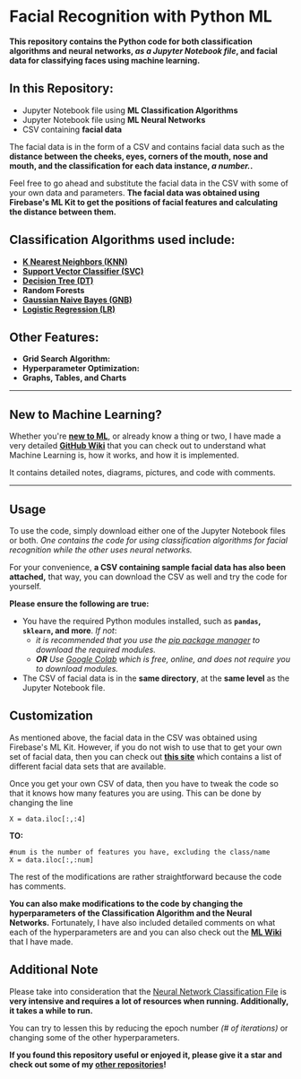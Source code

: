 # Facial Recognition with Python ML

**This repository contains the Python code for both classification algorithms and neural networks, *as a Jupyter Notebook file*, and facial data for classifying faces using machine learning.**

## In this Repository:
- Jupyter Notebook file using **ML Classification Algorithms**
- Jupyter Notebook file using **ML Neural Networks**
- CSV containing **facial data**

The facial data is in the form of a CSV and contains facial data such as the **distance between the cheeks, eyes, corners of the mouth, nose and mouth, and the classification for each data instance, *a number.*.**

Feel free to go ahead and substitute the facial data in the CSV with some of your own data and parameters. **The facial data was obtained using Firebase's ML Kit to get the positions of facial features and calculating the distance between them.**

## **Classification Algorithms** used include:
- [**K Nearest Neighbors (KNN)**](https://github.com/ishaanjav/Weka-ML-Face-Recognition/wiki/Common-ML-Algorithms#k-nearest-neighbors)
- [**Support Vector Classifier (SVC)**](https://github.com/ishaanjav/Weka-ML-Face-Recognition/wiki/Common-ML-Algorithms#support-vector-classifier-svc)
- [**Decision Tree (DT)**](https://github.com/ishaanjav/Weka-ML-Face-Recognition/wiki/Common-ML-Algorithms#decision-trees)
- **Random Forests**
- [**Gaussian Naive Bayes (GNB)**](https://github.com/ishaanjav/Weka-ML-Face-Recognition/wiki/Common-ML-Algorithms#naive-bayes)
- [**Logistic Regression (LR)**](https://github.com/ishaanjav/Weka-ML-Face-Recognition/wiki/Common-ML-Algorithms#logistic-regression)

## Other Features:
- **Grid Search Algorithm:**
- **Hyperparameter Optimization:**
- **Graphs, Tables, and Charts**

---
## New to Machine Learning?
Whether you're [**new to ML**](https://github.com/ishaanjav/Weka-ML-Face-Recognition/wiki/Machine-Learning-Introduction), or already know a thing or two, I have made a very detailed [**GitHub Wiki**](https://github.com/ishaanjav/Weka-ML-Face-Recognition/wiki) that you can check out to understand what Machine Learning is, how it works, and how it is implemented.

It contains detailed notes, diagrams, pictures, and code with comments.

---
## Usage
To use the code, simply download either one of the Jupyter Notebook files or both. *One contains the code for using classification algorithms for facial recognition while the other uses neural networks.*

For your convenience, **a CSV containing sample facial data has also been attached,** that way, you can download the CSV as well and try the code for yourself. 

**Please ensure the following are true:**
- You have the required Python modules installed, such as **`pandas`, `sklearn`, and more**. *If not*:
   - *it is recommended that you use the [pip package manager](https://pip.pypa.io/en/stable/installing/) to download the required modules.*
   - ***OR*** *Use [Google Colab](https://colab.research.google.com/notebooks/welcome.ipynb#recent=true) which is free, online, and does not require you to download modules.*
- The CSV of facial data is in the **same directory**, at the **same level** as the Jupyter Notebook file.

## Customization
As mentioned above, the facial data in the CSV was obtained using Firebase's ML Kit. However, if you do not wish to use that to get your own set of facial data, then you can check out [**this site**](http://www.face-rec.org/databases/) which contains a list of different facial data sets that are available.

Once you get your own CSV of data, then you have to tweak the code so that it knows how many features you are using. This can be done by changing the line

    X = data.iloc[:,:4]
**TO:**

    #num is the number of features you have, excluding the class/name
    X = data.iloc[:,:num]
    
The rest of the modifications are rather straightforward because the code has comments.

**You can also make modifications to the code by changing the hyperparameters of the Classification Algorithm and the Neural Networks.**
Fortunately, I have also included detailed comments on what each of the hyperparameters are and you can also check out the [**ML Wiki**](https://github.com/ishaanjav/Weka-ML-Face-Recognition/wiki) that I have made.

## Additional Note
Please take into consideration that the [Neural Network Classification File]() is **very intensive and requires a lot of resources when running. Additionally, it takes a while to run.**

You can try to lessen this by reducing the epoch number *(# of iterations)* or changing some of the other hyperparameters.

**If you found this repository useful or enjoyed it, please give it a star and check out some of my [other repositories](https://github.com/ishaanjav)!**
